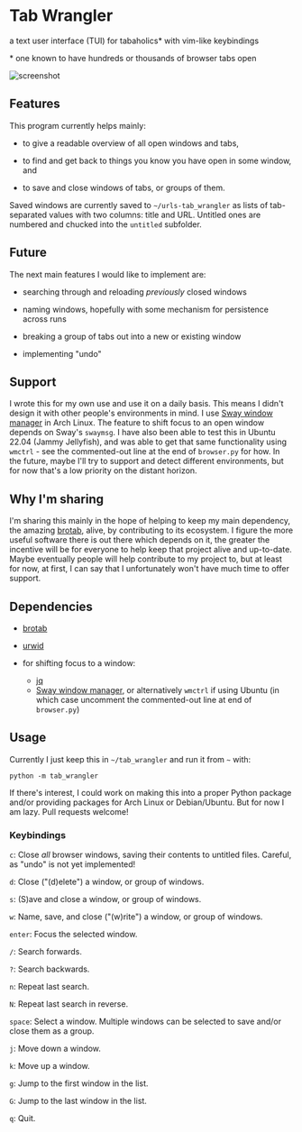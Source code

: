 # Tab Wrangler

a text user interface (TUI) for tabaholics* with vim-like keybindings

\* one known to have hundreds or thousands of browser tabs open

![screenshot](https://github.com/doctorcolossus/tab_wrangler/assets/731937/de09934c-d614-4c20-a997-b112372ff238)

## Features

This program currently helps mainly:

- to give a readable overview of all open windows and tabs,

- to find and get back to things you know you have open in some window, and

- to save and close windows of tabs, or groups of them.

Saved windows are currently saved to `~/urls-tab_wrangler`
as lists of tab-separated values with two columns: title and URL.
Untitled ones are numbered and chucked into the `untitled` subfolder.

## Future

The next main features I would like to implement are:

- searching through and reloading *previously* closed windows

- naming windows, hopefully with some mechanism for persistence across runs

- breaking a group of tabs out into a new or existing window

- implementing "undo"

## Support

I wrote this for my own use and use it on a daily basis.
This means I didn't design it with other people's environments in mind.
I use [Sway window manager](https://swaywm.org/) in Arch Linux.
The feature to shift focus to an open window depends on Sway's `swaymsg`.
I have also been able to test this in Ubuntu 22.04 (Jammy Jellyfish),
and was able to get that same functionality using `wmctrl` -
see the commented-out line at the end of `browser.py` for how.
In the future, maybe I'll try to support and detect different environments,
but for now that's a low priority on the distant horizon.

## Why I'm sharing

I'm sharing this mainly in the hope of helping to keep my main dependency,
the amazing [brotab](https://github.com/balta2ar/brotab), alive,
by contributing to its ecosystem. I figure the more useful software there is
out there which depends on it, the greater the incentive will be for everyone
to help keep that project alive and up-to-date. Maybe eventually people will
help contribute to my project to, but at least for now, at first, I can say
that I unfortunately won't have much time to offer support.

## Dependencies

- [brotab](https://github.com/balta2ar/brotab)

- [urwid](https://urwid.org/index.html)

- for shifting focus to a window:
    - [jq](https://jqlang.github.io/jq/)
    - [Sway window manager](https://swaywm.org/),
      or alternatively `wmctrl` if using Ubuntu
      (in which case uncomment the commented-out line at end of `browser.py`)

## Usage

Currently I just keep this in `~/tab_wrangler`
and run it from `~` with:

    python -m tab_wrangler

If there's interest, I could work on making this into a proper Python package
and/or providing packages for Arch Linux or Debian/Ubuntu.
But for now I am lazy. Pull requests welcome!

### Keybindings

`c`: Close *all* browser windows, saving their contents to untitled files.
Careful, as "undo" is not yet implemented!

`d`: Close ("(d)elete") a window, or group of windows.

`s`: (S)ave and close a window, or group of windows.

`w`: Name, save, and close ("(w)rite") a window, or group of windows.

`enter`: Focus the selected window.

`/`: Search forwards.

`?`: Search backwards.

`n`: Repeat last search.

`N`: Repeat last search in reverse.

`space`: Select a window. Multiple windows can be selected to save and/or close them as a group.

`j`: Move down a window.

`k`: Move up a window.

`g`: Jump to the first window in the list.

`G`: Jump to the last window in the list.

`q`: Quit.
